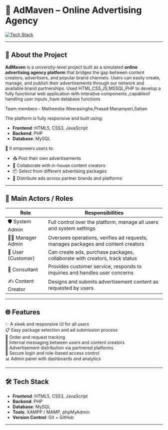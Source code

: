 # 🎯 AdMaven – Online Advertising Agency

[![Tech Stack](https://img.shields.io/badge/Built%20With-HTML%20%7C%20CSS%20%7C%20JavaScript%20%7C%20PHP%20%7C%20MySQL-blue?style=flat-square&logo=codeforces)]()


---

## 🧠 About the Project

**AdMaven** is a university-level project built as a simulated **online advertising agency platform** that bridges the gap between content creators, advertisers, and popular brand channels. Users can easily create, manage, and publish their advertisements through our network and available brand partnerships.
Used HTML,CSS,JS,MSSQL,PHP to develop a fully functional web application with interative components ,capableof handling user inputs ,have database functions

Team members - Matheesha Weerasinghe,Prasad Manamperi,Sahan

The platform is fully responsive and built using:

- **Frontend**: HTML5, CSS3, JavaScript
- **Backend**: PHP
- **Database**: MySQL

🎉 It empowers users to:
- 📤 Post their own advertisements
- 🎨 Collaborate with in-house content creators
- 📦 Select from different advertising packages
- 📡 Distribute ads across partner brands and platforms

---

## 👥 Main Actors / Roles

| Role             | Responsibilities                                                                 |
|------------------|-----------------------------------------------------------------------------------|
| 🛡️ System Admin     | Full control over the platform, manage all users and system settings            |
| 🧑‍💼 Manager Admin   | Oversees operations, verifies ad requests, manages packages and content creators |
| 👤 User (Customer) | Can create ads, purchase packages, collaborate with creators, track status       |
| 🤝 Consultant       | Provides customer service, responds to inquiries and handles user concerns       |
| ✍️ Content Creator  | Designs and submits advertisement content as requested by users                  |

---

## 🌐 Features

✨ A sleek and responsive UI for all users  
📋 Easy package selection and ad submission process  
🧾 Order and request tracking  
📨 Internal messaging between users and content creators  
📣 Advertisement distribution via partnered platforms  
🔐 Secure login and role-based access control  
📊 Admin panel with dashboards and analytics

---


## 🛠️ Tech Stack

- **Frontend**: HTML5, CSS3, JavaScript
- **Backend**: PHP
- **Database**: MySQL
- **Tools**: XAMPP / MAMP, phpMyAdmin
- **Version Control**: Git + GitHub

---


